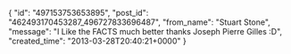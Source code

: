  {
   "id": "497153753653895",
   "post_id": "462493170453287_496727833696487",
   "from_name": "Stuart Stone",
   "message": "I Like the FACTS much better thanks Joseph Pierre Gilles :D",
   "created_time": "2013-03-28T20:40:21+0000"
 }
